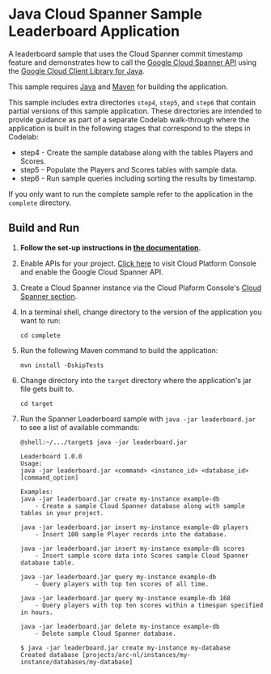 # Java Cloud Spanner Sample Leaderboard Application

A leaderboard sample that uses the Cloud Spanner commit timestamp feature and demonstrates
how to call the [Google Cloud Spanner API](https://cloud.google.com/spanner/docs/)
using the [Google Cloud Client Library for Java](https://github.com/GoogleCloudPlatform/google-cloud-java).

This sample requires [Java](https://www.java.com/en/download/) and [Maven](http://maven.apache.org/) for building the application.

This sample includes extra directories `step4`, `step5`, and `step6` that contain partial versions of this sample application. These directories are intended to provide guidance as part of a separate Codelab walk-through where the application is built in the following stages
that correspond to the steps in Codelab:

* step4 - Create the sample database along with the tables Players and Scores.
* step5 - Populate the Players and Scores tables with sample data.
* step6 - Run sample queries including sorting the results by timestamp.

If you only want to run the complete sample refer to the application in the `complete` directory.


## Build and Run

1.  **Follow the set-up instructions in [the documentation](https://cloud.google.com/java/docs/setup).**

2.  Enable APIs for your project.
    [Click here](https://console.cloud.google.com/flows/enableapi?apiid=spanner.googleapis.com&showconfirmation=true)
    to visit Cloud Platform Console and enable the Google Cloud Spanner API.

3.  Create a Cloud Spanner instance via the Cloud Plaform Console's
    [Cloud Spanner section](http://console.cloud.google.com/spanner).

4.  In a terminal shell, change directory to the version of the application you want to run:
    ```
    cd complete
    ```

5.  Run the following Maven command to build the application:
    ```
    mvn install -DskipTests
    ```

6.  Change directory into the `target` directory where the application's jar file gets built to.
    ```
    cd target
    ```


7. Run the Spanner Leaderboard sample with `java -jar leaderboard.jar` to see a list of available commands:
    ```
    @shell:~/.../target$ java -jar leaderboard.jar
    
    Leaderboard 1.0.0
    Usage:
    java -jar leaderboard.jar <command> <instance_id> <database_id> [command_option]

    Examples:
    java -jar leaderboard.jar create my-instance example-db
        - Create a sample Cloud Spanner database along with sample tables in your project.

    java -jar leaderboard.jar insert my-instance example-db players
        - Insert 100 sample Player records into the database.

    java -jar leaderboard.jar insert my-instance example-db scores
        - Insert sample score data into Scores sample Cloud Spanner database table.

    java -jar leaderboard.jar query my-instance example-db
        - Query players with top ten scores of all time.

    java -jar leaderboard.jar query my-instance example-db 168
        - Query players with top ten scores within a timespan specified in hours.

    java -jar leaderboard.jar delete my-instance example-db
        - Delete sample Cloud Spanner database.
    ```

    ```
    $ java -jar leaderboard.jar create my-instance my-database
    Created database [projects/arc-nl/instances/my-instance/databases/my-database]
    ```